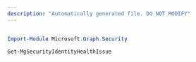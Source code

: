 ```yaml
---
description: "Automatically generated file. DO NOT MODIFY"
---
```


```powershell

Import-Module Microsoft.Graph.Security

Get-MgSecurityIdentityHealthIssue

```